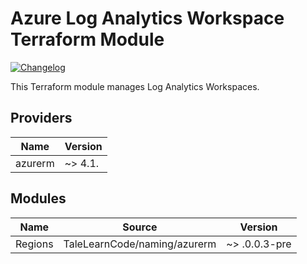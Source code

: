 # Azure Log Analytics Workspace Terraform Module

[![Changelog](https://img.shields.io/badge/changelog-release-green.svg)](CHANGELOG.md)

This Terraform module manages Log Analytics Workspaces.

## Providers

| Name    | Version |
| ------- | ------- |
| azurerm | ~> 4.1. |

## Modules

| Name | Source | Version |
| ---- | ------ | ------- |
| Regions | TaleLearnCode/naming/azurerm | ~> .0.0.3-pre |